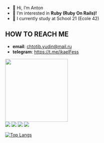 - 👋 Hi, I’m Anton
- 👀 I’m interested in **Ruby (Ruby On Rails)!**
- 🌱 I currently study at School 21 (Ecole 42)

## HOW TO REACH ME
- **email**: chtotib.yudin@mail.ru
- **telegram**: https://t.me/ikaelFess


<img align='center' src='https://media.giphy.com/media/bcKmIWkUMCjVm/giphy.gif' width='200"'> </br>
<img src="https://img.shields.io/badge/-Ruby-649bd2?style=for-the-badge&logo=Ruby&logoColor=red"/>
<img src="https://img.shields.io/badge/-C-649bd2?style=for-the-badge&logo=C&logoColor=white"/>
<img src="https://img.shields.io/badge/-C++-00599d?style=for-the-badge&logo=CPLUSPLUS&logoColor=white"/>
<img src="https://img.shields.io/badge/-DOCKER-119fdb?style=for-the-badge&logo=DOCKER&logoColor=white"/>


[![Top Langs](https://github-readme-stats.vercel.app/api/top-langs/?username=ikael21&theme=buefy&border_radius=16)](https://github.com/anuraghazra/github-readme-stats)

<!---
ikael21/ikael21 is a ✨ special ✨ repository because its `README.md` (this file) appears on your GitHub profile.
You can click the Preview link to take a look at your changes.
--->
